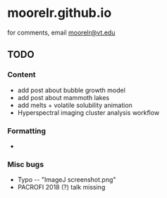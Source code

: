 # moorelr.github.io
for comments, email moorelr@vt.edu

## TODO

### Content
- add post about bubble growth model
- add post about mammoth lakes
- add melts + volatile solubility animation
- Hyperspectral imaging cluster analysis workflow

### Formatting
- 

### Misc bugs
- Typo -- "ImageJ screenshot.png"
- PACROFI 2018 (?) talk missing

